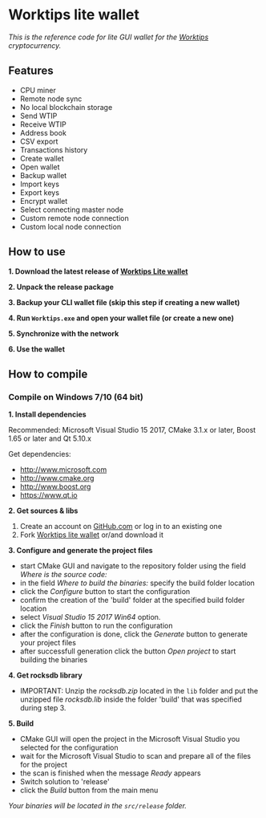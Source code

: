 # Worktips lite wallet

_This is the reference code for lite GUI wallet for the [Worktips](https://worktips.info) cryptocurrency._

## Features

- CPU miner
- Remote node sync
- No local blockchain storage
- Send WTIP
- Receive WTIP
- Address book
- CSV export
- Transactions history
- Create wallet
- Open wallet
- Backup wallet
- Import keys
- Export keys
- Encrypt wallet
- Select connecting master node
- Custom remote node connection
- Custom local node connection

## How to use

**1. Download the latest release of [Worktips Lite wallet](https://github.com/Vordas/worktips-lite-wallet/releases/)**

**2. Unpack the release package**

**3. Backup your CLI wallet file (skip this step if creating a new wallet)**

**4. Run `Worktips.exe` and open your wallet file (or create a new one)**

**5. Synchronize with the network**

**6. Use the wallet**


## How to compile

### Compile on Windows 7/10 (64 bit)

**1. Install dependencies**

Recommended: Microsoft Visual Studio 15 2017, CMake 3.1.x or later, Boost 1.65 or later and Qt 5.10.x

Get dependencies:
- http://www.microsoft.com
- http://www.cmake.org
- http://www.boost.org
- https://www.qt.io

**2. Get sources & libs**

1. Create an account on [GitHub.com](github.com) or log in to an existing one
2. Fork [Worktips lite wallet](https://github.com/Vordas/worktips-lite-wallet.git) or/and download it

**3. Configure and generate the project files**

- start CMake GUI and navigate to the repository folder using the field _Where is the source code:_
- in the field _Where to build the binaries:_ specify the build folder location
- click the _Configure_ button to start the configuration
- confirm the creation of the 'build' folder at the specified build folder location
- select _Visual Studio 15 2017 Win64_ option.
- click the _Finish_ button to run the configuration
- after the configuration is done, click the _Generate_ button to generate your project files
- after successfull generation click the button _Open project_ to start building the binaries

**4. Get rocksdb library**

- IMPORTANT: Unzip the _rocksdb.zip_ located in the `lib` folder and put the unzipped file _rocksdb.lib_ inside the folder 'build' that was specified during step 3.

**5. Build**

- CMake GUI will open the project in the Microsoft Visual Studio you selected for the configuration
- wait for the Microsoft Visual Studio to scan and prepare all of the files for the project
- the scan is finished when the message _Ready_ appears
- Switch solution to 'release'
- click the _Build_ button from the main menu

_Your binaries will be located in the `src/release` folder._
